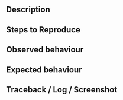 ## Description


## Steps to Reproduce


## Observed behaviour


## Expected behaviour


## Traceback / Log / Screenshot


